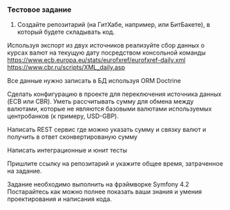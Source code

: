 ### Тестовое задание

1. Создайте репозитарий (на ГитХабе, например, или БитБакете), в который будете складывать код.

Используя экспорт из двух источников реализуйте сбор данных о курсах валют на текущую дату посредством консольной команды
https://www.ecb.europa.eu/stats/eurofxref/eurofxref-daily.xml
https://www.cbr.ru/scripts/XML_daily.asp

Все данные нужно записать в БД используя ORM Doctrine

Сделать конфигурацию в проекте для переключения источника данных (ECB или CBR). Уметь рассчитывать сумму для обмена между валютами, которые не являются базовыми валютами используемых центробанков (к примеру, USD-GBP).

Написать REST сервис где можно указать сумму и связку валют и получить в ответ сконвертированую сумму

Написать интеграционные и юнит тесты

Пришлите ссылку на репозитарий и укажите общее время, затраченное на задание.

Задание необходимо выполнить на фрэймворке Symfony 4.2
Постарайтесь как можно полнее показать ваши знания и умения проектирования и написания кода.
